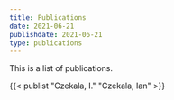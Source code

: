 ```yaml
---
title: Publications
date: 2021-06-21
publishdate: 2021-06-21
type: publications
---
```


This is a list of publications.

{{< publist "Czekala, I." "Czekala, Ian" >}}